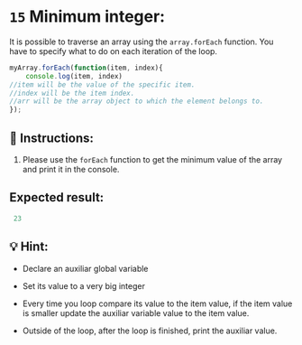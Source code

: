 
# `15` Minimum integer:

It is possible to traverse an array using the `array.forEach` function. You have to specify what to do on each iteration of the loop.

```js
myArray.forEach(function(item, index){
	console.log(item, index) 	
//item will be the value of the specific item.
//index will be the item index.
//arr will be the array object to which the element belongs to. 
});

```

## 📝 Instructions:

1. Please use the `forEach` function to get the minimum value of the array and print it in the console.

## Expected result:

```js
 23
 ```

## 💡 Hint:

+ Declare an auxiliar global variable

+ Set its value to a very big integer

+ Every time you loop compare its value to the item value, if the item value is smaller update the auxiliar variable value to the item value.

+ Outside of the loop, after the loop is finished, print the auxiliar value.



